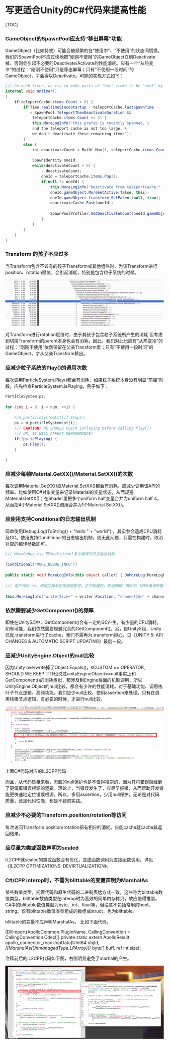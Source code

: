 # 写更适合Unity的C#代码来提高性能

[TOC]

### GameObject的SpawnPool应支持“移出屏幕”功能

GameObject（比如特效）可能会被频繁的在“使用中”、“不使用”的状态间切换。我们的SpawnPool不应过快地把“刚刚不使用”的GameObject立刻Deactivate掉，否则会引起不必要的Deactivate/Activate的性能消耗。应有一个“从热变冷”的过程：“刚刚不使用”只是移出屏幕；只有“不使用一段时间”的GameObject，才会得以Deactivate。可能的实现方式如下：

```C#
/// On each timer, we try to make parts of "hot" items to be "cool" by deactivating them.
internal void OnTimer()
{
    if(teleportCache.items.Count > 0) {
        if(Time.realtimeSinceStartup - teleportCache.lastSpawnTime
           < SpawnPool.TeleportThenDeactivateDuration &&
            teleportCache.items.Count <= 3) {
            this.MoreLogInfo("this prefab is recently spawned, \
            and the teleport cache is not too large, \
            we don't deactivate these remaining items");
        }
        else {
            int deactivateCount = Mathf.Max(1, teleportCache.items.Count / 3);
    
            SpawnIdentity oneId;
            while(deactivateCount > 0) {
                --deactivateCount;
                oneId = teleportCache.items.Pop();
                if(null != oneId) {
                    this.MoreLogInfo("Deactivate from teleportCache:" + oneId);
                    oneId.gameObject.MoreSetActive(false, this);
                    oneId.gameObject.transform.SetParent(null, true);
                    deactivateCache.Push(oneId);
    
                    SpawnPoolProfiler.AddDeactivateCount(oneId.gameObject);
                }
            }
        }
    }
}
```


### Transform 的孩子不应过多

当Transform包含不该有的孩子Transform或其他组件时，为该Transform进行position、rotation赋值，会引起消耗，特别是包含粒子系统的时候。

![unity_object_null](tran_01.png)

对Transform进行rotation赋值时，由于其孩子包含粒子系统所产生的消耗
但考虑到切换Transform的parent本身也会有消耗，因此，我们对此也应有“从热变冷”的过程：“刚刚不使用”依然保留在父亲Transform里；只有“不使用一段时间”的GameObject，才从父亲Transform移出。

### 应减少粒子系统的Play()的调用次数

每次调用ParticleSystem.Play()都会有消耗，如果粒子系统本身没有明显“前摇”阶段，应先检查ParticleSystem.isPlaying，例子如下：

~~~c#
ParticleSystem ps;

for (int i = 0; i < num; ++i) {

    //m_particleSystemLst[i].Stop();
    ps = m_particleSystemLst[i];
    /// CAUTION! WE SHOULD CHECK isPlaying before calling Play()! 
  	/// OR, IT WILL AFFECT PERFORMANCE!
    if(!ps.isPlaying) {
        ps.Play();
    }

}

~~~



### 应减少每帧Material.GetXX()/Material.SetXX()的次数

每次调用Material.GetXX()或Material.SetXX()都会有消耗，应减少调用该API的频率。比如使用C#对象变量来记录Material的变量状态，从而规避Material.GetXX()；在Shader里把多个uniform half变量合并为uniform half 4，从而把4个Material.SetXX()调用合并为1个Material.SetXX()。

### 应使用支持Conditional的日志输出机制

简单使用Debug.Log(ToString() + "hello " + "world");，其实参会造成CPU消耗及GC。使用支持Conditional的日志输出机制，则无此问题，只需在构建时，取消对应的编译参数即可。

~~~C#
/// MoreDebug.cs，带Conditional条件编译的日志输出机制

[Conditional("MORE_DEBUG_INFO")]

public static void MoreLogInfo(this object caller) { DoMoreLog(MoreLogLevel.Info, false, caller); }

/// 用户代码.cs，调用方简单正常调用即可。正式构建时，取消MORE_DEBUG_INFO编译参数。

this.MoreLogInfo("writerSize=" + writer.Position, "channelId=" + channelId);

~~~

### 依然需要减少GetComponent()的频率

即使在Unity5.5中，GetComponent()会有一定的GC产生，有少量的CPU消耗。如有可能，我们依然需要规避冗余的GetComponent()。另，自Unity5起，Unity已就.transform进行了cache，我们不需再为.transform担心，见《UNITY 5: API CHANGES & AUTOMATIC SCRIPT UPDATING》最后一段。

### 应减少UnityEngine.Object的null比较

因为Unity overwrite掉了Object.Equals()，《CUSTOM == OPERATOR, SHOULD WE KEEP IT?》也说过unityEngineObject==null事实上和GetComponent()的消耗类似，都涉及到Engine层面的机制调用，所以UnityEngine.Object的null比较，都会有少许的性能消耗。对于基础功能、调用栈叶子节点逻辑、高频功能，我们应少null比较，使用assertion来处理。只有在调用栈根节点逻辑，有必要的时候，才进行null比较。

![unity_object_null](unity_object_null.png)

上面C#代码对应的IL2CPP代码

而且，从代码质量来看，无脑的null保护也是不值得推崇的，因为其将错误隐藏到了更偏离错误根源的逻辑。理论上，当错误发生了，应尽早报错，从而帮助开发者能更快速地定位错误根源。所以，多用assertion，少用null保护，无论是对代码质量，还是代码性能，都是不错的实践。

### 应减少不必要的Transform.position/rotation等访问

每次访问Transform.position/rotation都有相应的消耗。应能cache就cache其返回结果。

### 应尽量为类或函数声明为sealed

IL2CPP就sealed的类或函数会有优化，变虚函数调用为直接函数调用。详见《IL2CPP OPTIMIZATIONS: DEVIRTUALIZATION》。

### C#/CPP interop时，不需为blittable的变量声明为MarshalAs

某些数值类型，托管代码和原生代码的二进制表达方式一致，这些称为blittable数值类型。blittable数值类型在interop时为高效的简单内存拷贝，故应值得推崇。C#中的blittable数值类型为byte、int、float等，但注意不包括常用的bool、string。仅有blittable数值类型组成的数组或struct，也为blittable。

blittable的变量不应声明MarshalAs。
比如下面代码，

[DllImport(ApolloCommon.PluginName, CallingConvention = CallingConvention.Cdecl)]
private static extern ApolloResult apollo_connector_readUdpData(UInt64 objId, /*[MarshalAs(UnmanagedType.LPArray)]*/ byte[] buff, ref int size);

注释前后的IL2CPP代码如下图，右侧明显避免了marhal的产生。

![marshall](marshall.png)


